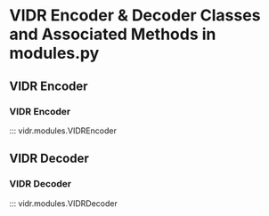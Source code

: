 # VIDR Encoder & Decoder Classes and Associated Methods in modules.py



## VIDR Encoder
### VIDR Encoder

::: vidr.modules.VIDREncoder


## VIDR Decoder
### VIDR Decoder
::: vidr.modules.VIDRDecoder
